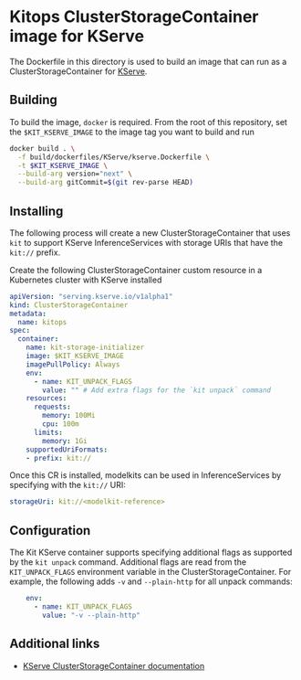# Kitops ClusterStorageContainer image for KServe

The Dockerfile in this directory is used to build an image that can run as a ClusterStorageContainer for [KServe](https://kserve.github.io/website/master/).

## Building
To build the image, `docker` is required. From the root of this repository, set the `$KIT_KSERVE_IMAGE` to the image tag you want to build and run
```bash
docker build . \
  -f build/dockerfiles/KServe/kserve.Dockerfile \
  -t $KIT_KSERVE_IMAGE \
  --build-arg version="next" \
  --build-arg gitCommit=$(git rev-parse HEAD)
```

## Installing
The following process will create a new ClusterStorageContainer that uses `kit` to support KServe InferenceServices with storage URIs that have the `kit://` prefix.

Create the following ClusterStorageContainer custom resource in a Kubernetes cluster with KServe installed
```yaml
apiVersion: "serving.kserve.io/v1alpha1"
kind: ClusterStorageContainer
metadata:
  name: kitops
spec:
  container:
    name: kit-storage-initializer
    image: $KIT_KSERVE_IMAGE
    imagePullPolicy: Always
    env:
      - name: KIT_UNPACK_FLAGS
        value: "" # Add extra flags for the `kit unpack` command
    resources:
      requests:
        memory: 100Mi
        cpu: 100m
      limits:
        memory: 1Gi
    supportedUriFormats:
    - prefix: kit://
```

Once this CR is installed, modelkits can be used in InferenceServices by specifying with the `kit://` URI:
```yaml
storageUri: kit://<modelkit-reference>
```

## Configuration
The Kit KServe container supports specifying additional flags as supported by the `kit unpack` command. Additional flags are read from the `KIT_UNPACK_FLAGS` environment variable in the ClusterStorageContainer. For example, the following adds `-v` and `--plain-http` for all unpack commands:
```yaml
    env:
      - name: KIT_UNPACK_FLAGS
        value: "-v --plain-http"
```

## Additional links
* [KServe ClusterStorageContainer documentation](https://kserve.github.io/website/master/modelserving/storage/storagecontainers/)
